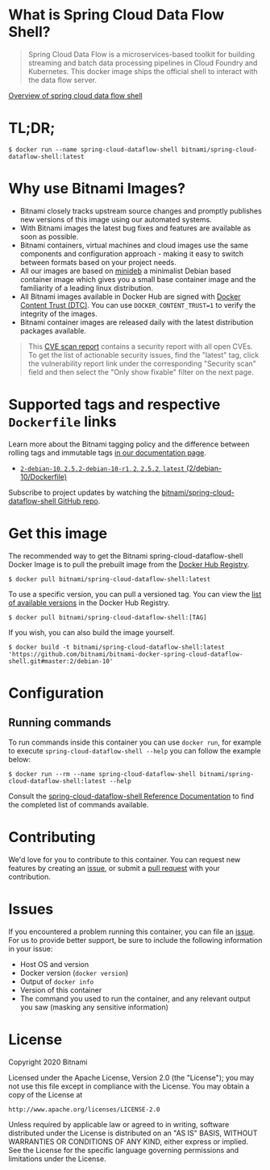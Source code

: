 
# What is Spring Cloud Data Flow Shell?

> Spring Cloud Data Flow is a microservices-based toolkit for building streaming and batch data processing pipelines in Cloud Foundry and Kubernetes. This docker image ships the official shell to interact with the data flow server.

[Overview of spring cloud data flow shell](https://docs.spring.io/spring-cloud-dataflow/docs/current/reference/htmlsingle/#shell)

# TL;DR;

```console
$ docker run --name spring-cloud-dataflow-shell bitnami/spring-cloud-dataflow-shell:latest
```

# Why use Bitnami Images?

* Bitnami closely tracks upstream source changes and promptly publishes new versions of this image using our automated systems.
* With Bitnami images the latest bug fixes and features are available as soon as possible.
* Bitnami containers, virtual machines and cloud images use the same components and configuration approach - making it easy to switch between formats based on your project needs.
* All our images are based on [minideb](https://github.com/bitnami/minideb) a minimalist Debian based container image which gives you a small base container image and the familiarity of a leading linux distribution.
* All Bitnami images available in Docker Hub are signed with [Docker Content Trust (DTC)](https://docs.docker.com/engine/security/trust/content_trust/). You can use `DOCKER_CONTENT_TRUST=1` to verify the integrity of the images.
* Bitnami container images are released daily with the latest distribution packages available.


> This [CVE scan report](https://quay.io/repository/bitnami/spring-cloud-dataflow-shell?tab=tags) contains a security report with all open CVEs. To get the list of actionable security issues, find the "latest" tag, click the vulnerability report link under the corresponding "Security scan" field and then select the "Only show fixable" filter on the next page.

# Supported tags and respective `Dockerfile` links

Learn more about the Bitnami tagging policy and the difference between rolling tags and immutable tags [in our documentation page](https://docs.bitnami.com/tutorials/understand-rolling-tags-containers/).


* [`2-debian-10`, `2.5.2-debian-10-r1`, `2`, `2.5.2`, `latest` (2/debian-10/Dockerfile)](https://github.com/bitnami/bitnami-docker-spring-cloud-dataflow-shell/blob/2.5.2-debian-10-r1/2/debian-10/Dockerfile)

Subscribe to project updates by watching the [bitnami/spring-cloud-dataflow-shell GitHub repo](https://github.com/bitnami/bitnami-docker-spring-cloud-dataflow-shell).

# Get this image

The recommended way to get the Bitnami spring-cloud-dataflow-shell Docker Image is to pull the prebuilt image from the [Docker Hub Registry](https://hub.docker.com/r/bitnami/spring-cloud-dataflow-shell).

```console
$ docker pull bitnami/spring-cloud-dataflow-shell:latest
```

To use a specific version, you can pull a versioned tag. You can view the [list of available versions](https://hub.docker.com/r/bitnami/spring-cloud-dataflow-shell/tags/) in the Docker Hub Registry.

```console
$ docker pull bitnami/spring-cloud-dataflow-shell:[TAG]
```

If you wish, you can also build the image yourself.

```console
$ docker build -t bitnami/spring-cloud-dataflow-shell:latest 'https://github.com/bitnami/bitnami-docker-spring-cloud-dataflow-shell.git#master:2/debian-10'
```

# Configuration

## Running commands

To run commands inside this container you can use `docker run`, for example to execute `spring-cloud-dataflow-shell --help` you can follow the example below:

```console
$ docker run --rm --name spring-cloud-dataflow-shell bitnami/spring-cloud-dataflow-shell:latest --help
```

Consult the [spring-cloud-dataflow-shell Reference Documentation](https://docs.spring.io/spring-cloud-dataflow/docs/current/reference/htmlsingle/#shell) to find the completed list of commands available.

# Contributing

We'd love for you to contribute to this container. You can request new features by creating an [issue](https://github.com/bitnami/bitnami-docker-spring-cloud-dataflow-shell/issues), or submit a [pull request](https://github.com/bitnami/bitnami-docker-spring-cloud-dataflow-shell/pulls) with your contribution.

# Issues

If you encountered a problem running this container, you can file an [issue](https://github.com/bitnami/bitnami-docker-spring-cloud-dataflow-shell/issues/new). For us to provide better support, be sure to include the following information in your issue:

- Host OS and version
- Docker version (`docker version`)
- Output of `docker info`
- Version of this container
- The command you used to run the container, and any relevant output you saw (masking any sensitive information)

# License

Copyright 2020 Bitnami

Licensed under the Apache License, Version 2.0 (the "License");
you may not use this file except in compliance with the License.
You may obtain a copy of the License at

    http://www.apache.org/licenses/LICENSE-2.0

Unless required by applicable law or agreed to in writing, software
distributed under the License is distributed on an "AS IS" BASIS,
WITHOUT WARRANTIES OR CONDITIONS OF ANY KIND, either express or implied.
See the License for the specific language governing permissions and
limitations under the License.
